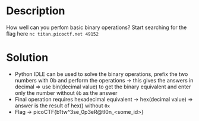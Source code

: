 # Description
How well can you perfom basic binary operations? Start searching for the flag here `nc titan.picoctf.net 49152`

# Solution
- Python IDLE can be used to solve the binary operations, prefix the two numbers with 0b and perform the operations -> this gives the answers in decimal => use bin(decimal value) to get the binary equivalent and enter only the number without `0b` as the answer
- Final operation requires hexadecimal equivalent -> hex(decimal value) => answer is the result of hex() without `0x`
- Flag -> picoCTF{b1tw^3se_0p3eR@tI0n_<some_id>}